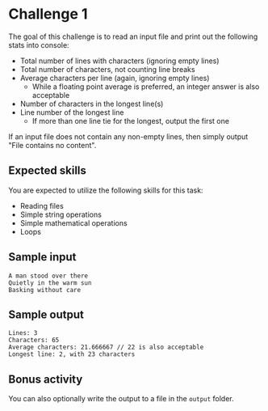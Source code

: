 # Challenge 1

The goal of this challenge is to read an input file and print out the following stats into console:
- Total number of lines with characters (ignoring empty lines)
- Total number of characters, not counting line breaks
- Average characters per line (again, ignoring empty lines)
    - While a floating point average is preferred, an integer answer is also acceptable
- Number of characters in the longest line(s)
- Line number of the longest line
    - If more than one line tie for the longest, output the first one

If an input file does not contain any non-empty lines, then simply output "File contains no content".

## Expected skills

You are expected to utilize the following skills for this task:
- Reading files
- Simple string operations
- Simple mathematical operations
- Loops

## Sample input

```
A man stood over there
Quietly in the warm sun
Basking without care
```

## Sample output

```
Lines: 3
Characters: 65
Average characters: 21.666667 // 22 is also acceptable
Longest line: 2, with 23 characters
```

## Bonus activity

You can also optionally write the output to a file in the `output` folder.
